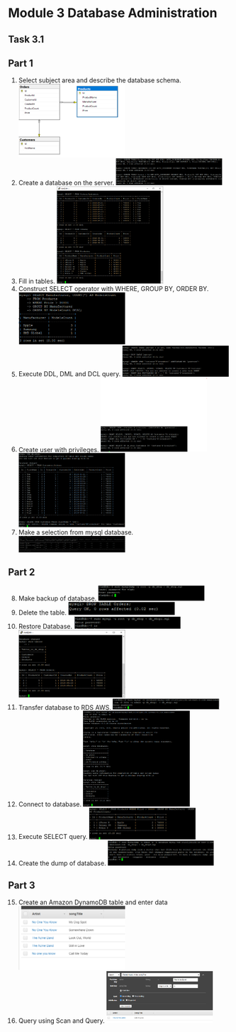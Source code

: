 # Module 3 Database Administration #
## Task 3.1 ##
## Part 1 ##
1. Select subject area and describe the database schema.
    <img src="https://github.com/vlddryga2233/DevOps_online_Kyiv_2020_Q42021Q1/blob/master/m3/task3.1/screenshots/db_diagram.png" width=50%>
2. Create a database on the server.
    <img src="https://github.com/vlddryga2233/DevOps_online_Kyiv_2020_Q42021Q1/blob/master/m3/task3.1/screenshots/CREATE_TABLES.png" width=50%>
3. Fill in tables.
    <img src="https://github.com/vlddryga2233/DevOps_online_Kyiv_2020_Q42021Q1/blob/master/m3/task3.1/screenshots/Select%20from%20databases.png" width=50%>
4. Construct SELECT operator with WHERE, GROUP BY, ORDER BY.
    <img src="https://github.com/vlddryga2233/DevOps_online_Kyiv_2020_Q42021Q1/blob/master/m3/task3.1/screenshots/selece_group_orger.png" width=50%>
5. Execute DDL, DML and DCL query.
    <img src="https://github.com/vlddryga2233/DevOps_online_Kyiv_2020_Q42021Q1/blob/master/m3/task3.1/screenshots/grant%20_%20ddl_dlm.png" width=50%>
6. Create user with privileges.
    <img src="https://github.com/vlddryga2233/DevOps_online_Kyiv_2020_Q42021Q1/blob/master/m3/task3.1/screenshots/create_new_user_and_set_privilegii.png" width=50%>
    <img src="https://github.com/vlddryga2233/DevOps_online_Kyiv_2020_Q42021Q1/blob/master/m3/task3.1/screenshots/premission.png" width=50%>
7. Make a selection from mysql database.
    <img src="https://github.com/vlddryga2233/DevOps_online_Kyiv_2020_Q42021Q1/blob/master/m3/task3.1/screenshots/select%20from%20mysql%20db.png" width=50%>
## Part 2 ##
8. Make backup of database.
    <img src="https://github.com/vlddryga2233/DevOps_online_Kyiv_2020_Q42021Q1/blob/master/m3/task3.1/screenshots/create_backup.png" width=50%>
9. Delete the table.
    <img src="https://github.com/vlddryga2233/DevOps_online_Kyiv_2020_Q42021Q1/blob/master/m3/task3.1/screenshots/drop_table_orders.png" width=50%>
10. Restore Database.
    <img src="https://github.com/vlddryga2233/DevOps_online_Kyiv_2020_Q42021Q1/blob/master/m3/task3.1/screenshots/restore_backup.png" width=50%>
    <img src="https://github.com/vlddryga2233/DevOps_online_Kyiv_2020_Q42021Q1/blob/master/m3/task3.1/screenshots/restore_db.png" width=50%>
11. Transfer database to RDS AWS.
    <img src="https://github.com/vlddryga2233/DevOps_online_Kyiv_2020_Q42021Q1/blob/master/m3/task3.1/screenshots/load_backup_on_database.png" width=50%>
12. Connect to database.
    <img src="https://github.com/vlddryga2233/DevOps_online_Kyiv_2020_Q42021Q1/blob/master/m3/task3.1/screenshots/running%20%20databases_ok.png" width=50%>
13. Execute SELECT query.
    <img src="https://github.com/vlddryga2233/DevOps_online_Kyiv_2020_Q42021Q1/blob/master/m3/task3.1/screenshots/select_complex.png" width=50%>
14. Create the dump of database.
    <img src="https://github.com/vlddryga2233/DevOps_online_Kyiv_2020_Q42021Q1/blob/master/m3/task3.1/screenshots/backup_new_db_from_server.png" width=50%>
## Part 3 ##
15. Create an Amazon DynamoDB table and enter data
    <img src="https://github.com/vlddryga2233/DevOps_online_Kyiv_2020_Q42021Q1/blob/master/m3/task3.1/screenshots/create_dynamo_bd_table.png" width=50%>
17. Query using Scan and Query.
    <img src="https://github.com/vlddryga2233/DevOps_online_Kyiv_2020_Q42021Q1/blob/master/m3/task3.1/screenshots/query_Dynamo_begin_with.png" width=50%>